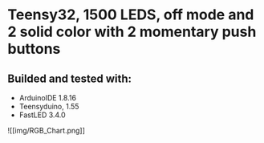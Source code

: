 # Teensy32, 1500 LEDS, off mode and 2 solid color with 2 momentary push buttons

## Builded and tested with:

* ArduinoIDE 1.8.16
* Teensyduino, 1.55
* FastLED 3.4.0

![[img/RGB_Chart.png]]
